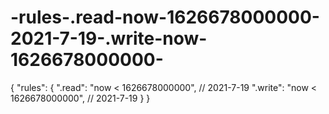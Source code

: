 # -rules-.read-now-1626678000000-2021-7-19-.write-now-1626678000000-
{   "rules": {     ".read": "now &lt; 1626678000000",  // 2021-7-19     ".write": "now &lt; 1626678000000",  // 2021-7-19   } }
